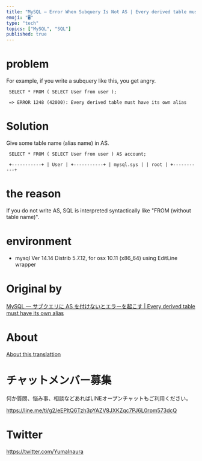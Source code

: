 ```yaml
---
title: "MySQL — Error When Subquery Is Not AS | Every derived table must have "
emoji: "🖥"
type: "tech"
topics: ["MySQL", "SQL"]
published: true
---
```


# problem 

For example, if you write a subquery like this, you get angry.

     SELECT * FROM ( SELECT User from user ); 

     => ERROR 1248 (42000): Every derived table must have its own alias 

# Solution 

Give some table name (alias name) in AS.

     SELECT * FROM ( SELECT User from user ) AS account; 

     +-----------+ | User | +-----------+ | mysql.sys | | root | +-----------+ 

# the reason 

If you do not write AS, SQL is interpreted syntactically like "FROM (without table name)".

# environment 

- mysql Ver 14.14 Distrib 5.7.12, for osx 10.11 (x86\_64) using EditLine wrapper 


# Original by
[MySQL — サブクエリに AS を付けないとエラーを起こす | Every derived table must have its own alias](https://qiita.com/Yinaura/items/562079d937021f1fc30a)

# About

[About this translattion](https://qiita.com/YumaInaura/items/7f6fd1e9310a6816469a)








<!-- Update From Qiita API -->

# チャットメンバー募集


何か質問、悩み事、相談などあればLINEオープンチャットもご利用ください。

https://line.me/ti/g2/eEPltQ6Tzh3pYAZV8JXKZqc7PJ6L0rpm573dcQ





# Twitter


https://twitter.com/YumaInaura


<!-- Update From Qiita API -->


